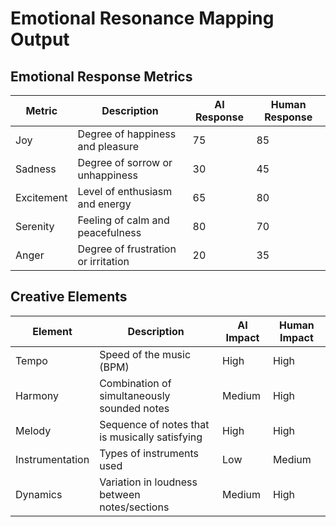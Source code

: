 

# Emotional Resonance Mapping Output

## Emotional Response Metrics

| Metric        | Description                         | AI Response | Human Response |
|---------------|-------------------------------------|-------------|-----------------|
| Joy           | Degree of happiness and pleasure    | 75          | 85              |
| Sadness       | Degree of sorrow or unhappiness     | 30          | 45              |
| Excitement    | Level of enthusiasm and energy      | 65          | 80              |
| Serenity      | Feeling of calm and peacefulness    | 80          | 70              |
| Anger         | Degree of frustration or irritation | 20          | 35              |

## Creative Elements

| Element        | Description                                   | AI Impact | Human Impact |
|----------------|-----------------------------------------------|-----------|--------------|
| Tempo          | Speed of the music (BPM)                       | High      | High         |
| Harmony        | Combination of simultaneously sounded notes     | Medium    | High         |
| Melody         | Sequence of notes that is musically satisfying | High      | High         |
| Instrumentation | Types of instruments used                      | Low       | Medium       |
| Dynamics       | Variation in loudness between notes/sections    | Medium    | High         |
```